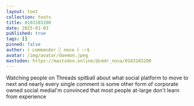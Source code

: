 ```yaml
---
layout: toot
collection: toots
title: 0103103200
date: 2025-01-03
published: true
tags: []
pinned: false
author: ⸸ commander ░ nova ⸸ :~$
avatar: /img/avatar/daemon.jpeg
mastodon: https://mastodon.online/@cmdr_nova/0103103200
---
```


Watching people on Threads spitball about what social platform to move to next and nearly every single comment is some other form of corporate owned social mediaI'm convinced that most people at-large don't learn from experience
